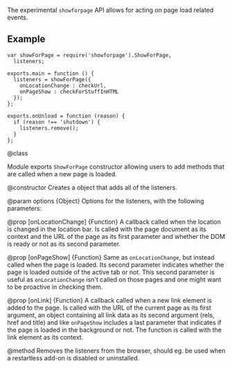 The experimental `showforpage` API allows for acting on page load related events.

## Example ##

    var showForPage = require('showforpage').ShowForPage,
      listeners;

    exports.main = function () {
      listeners = showForPage({
        onLocationChange : checkUrl,
        onPageShow : checkForStuffInHTML
      });
    };

    exports.onUnload = function (reason) {
      if (reason !== 'shutdown') {
        listeners.remove();
      }
    };

<api name="ShowForPage">
@class

Module exports `ShowForPage` constructor allowing users to add methods that are called when a new page is loaded.

<api name="ShowForPage">
@constructor
Creates a object that adds all of the listeners.

@param options {Object}
  Options for the listeners, with the following parameters:

@prop [onLocationChange] {Function}
  A callback called when the location is changed in the location bar. Is called with the page document as its context and the URL of the page as its first parameter and whether the DOM is ready or not as its second parameter.

@prop [onPageShow] {Function}
  Same as `onLocationChange`, but instead called when the page is loaded. Its second parameter indicates whether the page is loaded outside of the active tab or not. This second parameter is useful as `onLocationChange` isn't called on those pages and one might want to be proactive in checking them.

@prop [onLink] {Function}
   A callback called when a new link element is added to the page. Is called with the URL of the current page as its first argument, an object containing all link data as its second argument (rels, href and title) and like `onPageShow` includes a last parameter that indicates if the page is loaded in the background or not. The function is called with the link element as its context.
</api>

<api name="remove">
@method
Removes the listeners from the browser, should eg. be used when a restartless add-on is disabled or uninstalled.
</api>
</api>
